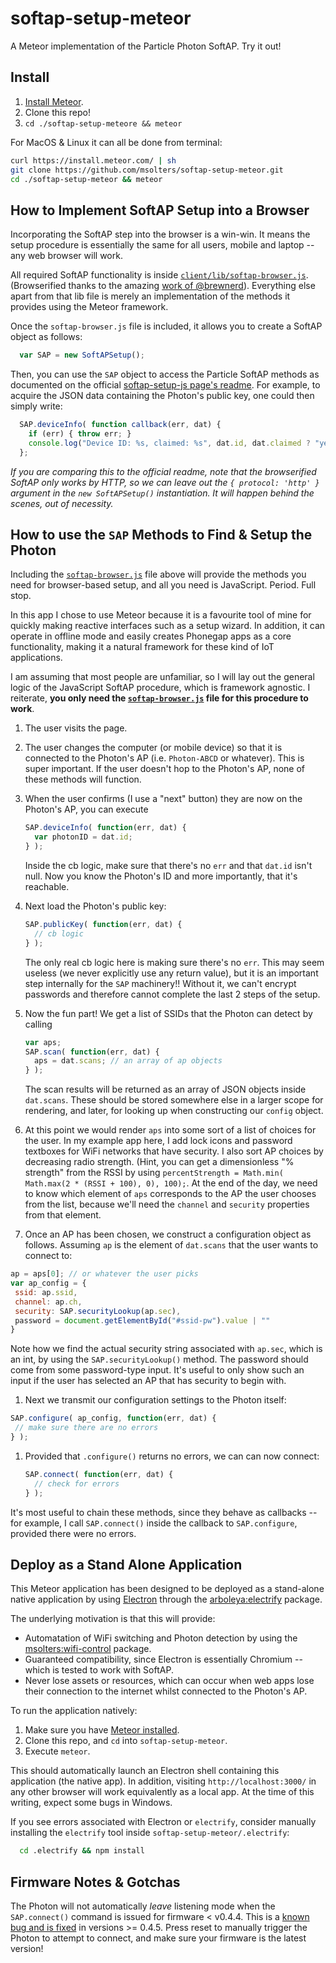# softap-setup-meteor
A Meteor implementation of the Particle Photon SoftAP.  Try it out!

## Install

1.  [Install Meteor](https://www.meteor.com/install).
2.  Clone this repo!
3.  `cd ./softap-setup-meteore && meteor`

For MacOS & Linux it can all be done from terminal:
```bash
curl https://install.meteor.com/ | sh
git clone https://github.com/msolters/softap-setup-meteor.git
cd ./softap-setup-meteor && meteor
```

##  How to Implement SoftAP Setup into a Browser
Incorporating the SoftAP step into the browser is a win-win.  It means the setup procedure is essentially the same for all users, mobile and laptop -- any web browser will work.

All required SoftAP functionality is inside [`client/lib/softap-browser.js`](https://github.com/msolters/softap-setup-meteor/tree/master/client/lib).  (Browserified thanks to the amazing [work of @brewnerd](https://github.com/spark/softap-setup-js/pull/3)).  Everything else apart from that lib file is merely an implementation of the methods it provides using the Meteor framework.

Once the `softap-browser.js` file is included, it allows you to create a SoftAP object as follows:

```js
  var SAP = new SoftAPSetup();
```

Then, you can use the `SAP` object to access the Particle SoftAP methods as documented on the official [softap-setup-js page's readme](https://github.com/spark/softap-setup-js/blob/master/README.md#usage).  For example, to acquire the JSON data containing the Photon's public key, one could then simply write:

```js
  SAP.deviceInfo( function callback(err, dat) {
    if (err) { throw err; }
    console.log("Device ID: %s, claimed: %s", dat.id, dat.claimed ? "yes" : "no");
  };
```

*If you are comparing this to the official readme, note that the browserified SoftAP only works by HTTP, so we can leave out the `{ protocol: 'http' }` argument in the `new SoftAPSetup()` instantiation.  It will happen behind the scenes, out of necessity.*

## How to use the `SAP` Methods to Find & Setup the Photon
Including the [`softap-browser.js`](https://github.com/msolters/softap-setup-meteor/tree/master/client/lib) file above will provide the methods you need for browser-based setup, and all you need is JavaScript.  Period.  Full stop.

In this app I chose to use Meteor because it is a favourite tool of mine for quickly making reactive interfaces such as a setup wizard.  In addition, it can operate in offline mode and easily creates Phonegap apps as a core functionality, making it a natural framework for these kind of IoT applications.

I am assuming that most people are unfamiliar, so I will lay out the general logic of the JavaScript SoftAP procedure, which is framework agnostic.  I reiterate, **you only need the [`softap-browser.js`](https://github.com/msolters/softap-setup-meteor/tree/master/client/lib) file for this procedure to work**.

1.  The user visits the page.
1.  The user changes the computer (or mobile device) so that it is connected to the Photon's AP (i.e. `Photon-ABCD` or whatever).  This is super important.  If the user doesn't hop to the Photon's AP, none of these methods will function.
1.  When the user confirms (I use a "next" button) they are now on the Photon's AP, you can execute

    ```js
    SAP.deviceInfo( function(err, dat) {
      var photonID = dat.id;
    } );
    ```

    Inside the cb logic, make sure that there's no `err` and that `dat.id` isn't null.  Now you know the Photon's ID and more importantly, that it's reachable.
1.  Next load the Photon's public key:

    ```js
    SAP.publicKey( function(err, dat) {
      // cb logic
    } );
    ```

    The only real cb logic here is making sure there's no `err`.  This may seem useless (we never explicitly use any return value), but it is an important step internally for the `SAP` machinery!!  Without it, we can't encrypt passwords and therefore cannot complete the last 2 steps of the setup.
1.  Now the fun part!  We get a list of SSIDs that the Photon can detect by calling

    ```js
    var aps;
    SAP.scan( function(err, dat) {
      aps = dat.scans; // an array of ap objects
    } );
    ```

    The scan results will be returned as an array of JSON objects inside `dat.scans`.  These should be stored somewhere else in a larger scope for rendering, and later, for looking up when constructing our `config` object.
1.  At this point we would render `aps` into some sort of a list of choices for the user.  In my example app here, I add lock icons and password textboxes for WiFi networks that have security.  I also sort AP choices by decreasing radio strength.  (Hint, you can get a dimensionless "% strength" from the RSSI by using `percentStrength = Math.min( Math.max(2 * (RSSI + 100), 0), 100);`.  At the end of the day, we need to know which element of `aps` corresponds to the AP the user chooses from the list, because we'll need the `channel` and `security` properties from that element.
1.  Once an AP has been chosen, we construct a configuration object as follows.  Assuming `ap` is the element of `dat.scans` that the user wants to connect to:

   ```js
   ap = aps[0]; // or whatever the user picks
   var ap_config = {
    ssid: ap.ssid,
    channel: ap.ch,
    security: SAP.securityLookup(ap.sec),
    password = document.getElementById("#ssid-pw").value | ""
   }
   ```

  Note how we find the actual security string associated with `ap.sec`, which is an int, by using the `SAP.securityLookup()` method.  The password should come from some password-type input.  It's useful to only show such an input if the user has selected an AP that has security to begin with.
1.  Next we transmit our configuration settings to the Photon itself:

   ```js
   SAP.configure( ap_config, function(err, dat) {
    // make sure there are no errors
   } );
   ```

1.  Provided that `.configure()` returns no errors, we can can now connect:
    ```js
    SAP.connect( function(err, dat) {
      // check for errors
    } );
    ```

It's most useful to chain these methods, since they behave as callbacks -- for example, I call `SAP.connect()` inside the callback to `SAP.configure`, provided there were no errors.

## Deploy as a Stand Alone Application
This Meteor application has been designed to be deployed as a stand-alone native application by using [Electron](http://electron.atom.io/) through the [arboleya:electrify](https://atmospherejs.com/arboleya/electrify) package.

The underlying motivation is that this will provide:

*  Automatation of WiFi switching and Photon detection by using the [msolters:wifi-control](https://atmospherejs.com/msolters/wifi-control) package.
*  Guaranteed compatibility, since Electron is essentially Chromium -- which is tested to work with SoftAP.
*  Never lose assets or resources, which can occur when web apps lose their connection to the internet whilst connected to the Photon's AP.

To run the application natively:

1.  Make sure you have [Meteor installed](https://www.meteor.com/install).
1.  Clone this repo, and `cd` into `softap-setup-meteor`.
2.  Execute `meteor`.

This should automatically launch an Electron shell containing this application (the native app).  In addition, visiting `http://localhost:3000/` in any other browser will work equivalently as a local app.  At the time of this writing, expect some bugs in Windows.

If you see errors associated with Electron or `electrify`, consider manually installing the `electrify` tool inside `softap-setup-meteor/.electrify`:

```sh
  cd .electrify && npm install
```

## Firmware Notes & Gotchas
The Photon will not automatically *leave* listening mode when the `SAP.connect()` command is issued for firmware < v0.4.4.  This is a [known bug and is fixed](https://github.com/spark/firmware/issues/558) in versions >= 0.4.5.  Press reset to manually trigger the Photon to attempt to connect, and make sure your firmware is the latest version!
